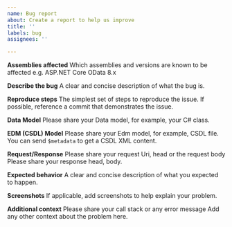```yaml
---
name: Bug report
about: Create a report to help us improve
title: ''
labels: bug
assignees: ''

---
```


**Assemblies affected**
Which assemblies and versions are known to be affected e.g. ASP.NET Core OData 8.x

**Describe the bug**
A clear and concise description of what the bug is.

**Reproduce steps**
The simplest set of steps to reproduce the issue. If possible, reference a commit that demonstrates the issue.

**Data Model**
Please share your Data model, for example, your C# class.

**EDM (CSDL) Model**
Please share your Edm model, for example, CSDL file.
You can send `$metadata` to get a CSDL XML content.

**Request/Response**
Please share your request Uri, head or the request body
Please share your response head, body.

**Expected behavior**
A clear and concise description of what you expected to happen.

**Screenshots**
If applicable, add screenshots to help explain your problem.


**Additional context**
Please share your call stack or any error message
Add any other context about the problem here.
